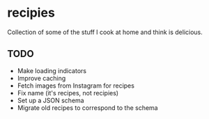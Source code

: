 # recipies

Collection of some of the stuff I cook at home and think is delicious.

## TODO

- Make loading indicators
- Improve caching
- Fetch images from Instagram for recipes
- Fix name (it's recipes, not recipies)
- Set up a JSON schema
- Migrate old recipes to correspond to the schema
